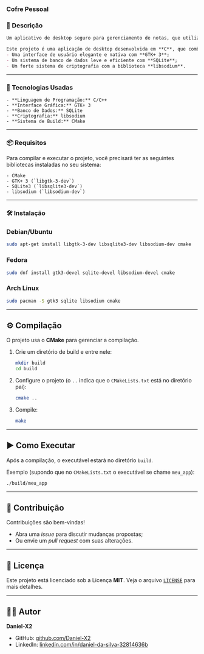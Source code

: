 ### Cofre Pessoal





### 📌 Descrição
````md
Um aplicativo de desktop seguro para gerenciamento de notas, que utiliza criptografia para proteger os dados do usuário.

Este projeto é uma aplicação de desktop desenvolvida em **C**, que combina:  
- Uma interface de usuário elegante e nativa com **GTK+ 3**;  
- Um sistema de banco de dados leve e eficiente com **SQLite**;  
- Um forte sistema de criptografia com a biblioteca **libsodium**.  
````
---

### 🚀 Tecnologias Usadas
```
- **Linguagem de Programação:** C/C++  
- **Interface Gráfica:** GTK+ 3  
- **Banco de Dados:** SQLite  
- **Criptografia:** libsodium  
- **Sistema de Build:** CMake  
```
---

### 📦 Requisitos
Para compilar e executar o projeto, você precisará ter as seguintes bibliotecas instaladas no seu sistema:
```
- CMake  
- GTK+ 3 (`libgtk-3-dev`)  
- SQLite3 (`libsqlite3-dev`)  
- libsodium (`libsodium-dev`)  
```
---

### 🛠 Instalação

### Debian/Ubuntu
```bash
sudo apt-get install libgtk-3-dev libsqlite3-dev libsodium-dev cmake
````

### Fedora

```bash
sudo dnf install gtk3-devel sqlite-devel libsodium-devel cmake
```

### Arch Linux

```bash
sudo pacman -S gtk3 sqlite libsodium cmake
```

---

## ⚙️ Compilação

O projeto usa o **CMake** para gerenciar a compilação.

1. Crie um diretório de build e entre nele:

   ```bash
   mkdir build
   cd build
   ```

2. Configure o projeto (o `..` indica que o `CMakeLists.txt` está no diretório pai):

   ```bash
   cmake ..
   ```

3. Compile:

   ```bash
   make
   ```

---

## ▶️ Como Executar

Após a compilação, o executável estará no diretório `build`.

Exemplo (supondo que no `CMakeLists.txt` o executável se chame `meu_app`):

```bash
./build/meu_app
```

---

## 🤝 Contribuição

Contribuições são bem-vindas!

* Abra uma *issue* para discutir mudanças propostas;
* Ou envie um *pull request* com suas alterações.

---

## 📄 Licença

Este projeto está licenciado sob a Licença **MIT**.
Veja o arquivo [`LICENSE`](LICENSE) para mais detalhes.

---

## 👨‍💻 Autor

**Daniel-X2**

* GitHub: [github.com/Daniel-X2](https://github.com/Daniel-X2)
* LinkedIn: [linkedin.com/in/daniel-da-silva-32814636b](https://www.linkedin.com/in/daniel-da-silva-32814636b/)




